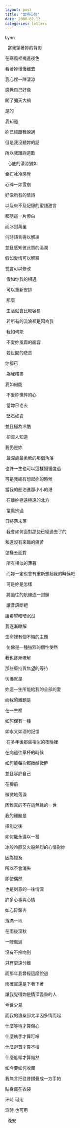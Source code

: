 ```yaml
---
layout: post
title: "當時心情"
date: 2008-02-12
categories: letters
---
```



Lynn


 
當我望著妳的背影


在寒風裡掩進夜色


看著妳慢慢離去


我心裡一陣淒涼


感覺自己好像


闖了彌天大禍


是的


我知道


妳已經跟我說過


但是我沒聽妳的話


所以我跟妳道歉


 
心底的淒涼猶如


金石冰冷感覺


心碎一如雪崩


好像所有的情詩


以及來不及記錄的蜜語甜言


都隨這一片慘白


而冰封萬里


何時語言得以解凍


並且感知彼此唇的溫潤


假如愛情可以解釋


誓言可以修改

 假如你我的相遇

 可以重新安排

 那麼

 生活就會比較容易

 若所有的流浪都是因為我

 我如何能

 不愛妳風霜的面容

 若世間的悲苦


你都已

 為我嚐盡


我如何能

 不愛妳憔悴的心

 當妳已老去

 堅石如岩


並且極為冷酷

 卻沒人知道


我仍是妳

 最深處最柔軟的那個角落


也許一生也可以這樣慢慢度過


可是我總有想起妳的時候


當我的船泊進那小小的港

 在離妳極遠極遠的北方

 當風拂過　


日將落未落

 我會如何面對那些已經過去了的


和還沒有來臨的痛苦　


怎樣去面對

 所有相似的薄暮

 而妳一定也會有重新想起我的時候吧

 可是妳是怎樣

 將過往的航線逐一封鎖

 讓音訊斷絕


讓希望暗暗沉沒


我逐漸瞭解


生命裡有個不悔的主題

 仿佛是一種強烈的個性使然


我也逐漸瞭解


那些堅持與無望的等待


彷彿就是


妳這一生所能給我的全部的愛


而我的難題是


在一生裡


如何保有一種


如水又如酒的記憶

 在多年後那些相似的夜晚裡


在向過往舉杯的時候


如何能每次都微醺微醉


並且容許自己


在樽前


微微地落淚


困難真的不在這無緣的一世


我的難題是


揮別之後


如何能永遠以一種


冰般冷靜又火般熱烈的心情對妳


因為憶及


所以不會消失 


即使偶然 


也是刻意的一往情深 


許多心事與心情 


如心碎銀杏 


落滿一地 


在雨後深秋 


一陣風過 


沒有不捨吻別 


只有更遠分離 


而那年我曾經這麼說過 


雨確實還是下著下著


讓我覺得妳是情深義重的人


今世少見


而我的滄桑卻太半因多情而起


什麼等待才算傷心 


什麼執手才算叮嚀 


什麼迴首才算不捨 


什麼低頭才算黯然 


如今要如何收藏 


我無言把往昔摺疊成一方手帕 


貼身藏在衣袋


汗時 可用 


淚時 也可用


 
晚安
